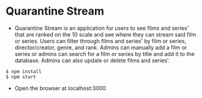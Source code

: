 # Quarantine Stream

- Quarantine Stream is an application for users to see films and series' that are ranked on the 10 scale and see where they can stream said film or series. Users can filter through films and series' by film or series, director/creator, genre, and rank. Admins can manually add a film or series or admins can search for a film or series by title and add it to the database. Admins can also update or delete films and series'.

```
$ npm install
$ npm start
```

- Open the browser at localhost:3000
